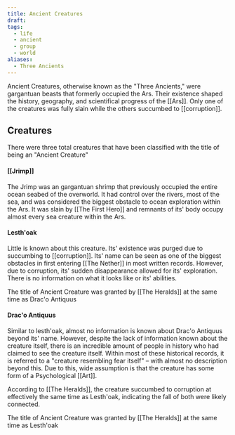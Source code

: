 ```yaml
---
title: Ancient Creatures
draft: 
tags:
  - life
  - ancient
  - group
  - world
aliases:
  - Three Ancients
---
```

Ancient Creatures, otherwise known as the "Three Ancients," were gargantuan beasts that formerly occupied the Ars. Their existence shaped the history, geography, and scientifical progress of the [[Ars]]. Only one of the creatures was fully slain while the others succumbed to [[corruption]].
## Creatures
There were three total creatures that have been classified with the title of being an "Ancient Creature"
#### [[Jrimp]]
The Jrimp was an gargantuan shrimp that previously occupied the entire ocean seabed of the overworld. It had control over the rivers, most of the sea, and was considered the biggest obstacle to ocean exploration within the Ars. It was slain by [[The First Hero]] and remnants of its' body occupy almost every sea creature within the Ars.
#### Lesth'oak
Little is known about this creature. Its' existence was purged due to succumbing to [[corruption]]. Its' name can be seen as one of the biggest obstacles in first entering [[The Nether]] in most written records. However, due to corruption, its' sudden disappearance allowed for its' exploration. There is no information on what it looks like or its' abilities.

The title of Ancient Creature was granted by [[The Heralds]] at the same time as Drac'o Antiquus
#### Drac'o Antiquus
Similar to lesth'oak, almost no information is known about Drac'o Antiquus beyond its' name.
However, despite the lack of information known about the creature itself, there is an incredible amount of people in history who had claimed to see the creature itself. Within most of these historical records, it is referred to a "creature resembling fear itself" – with almost no description beyond this.
Due to this, wide assumption is that the creature has some form of a Psychological [[Art]]. 

According to [[The Heralds]], the creature succumbed to corruption at effectively the same time as Lesth'oak, indicating the fall of both were likely connected.

The title of Ancient Creature was granted by [[The Heralds]] at the same time as Lesth'oak